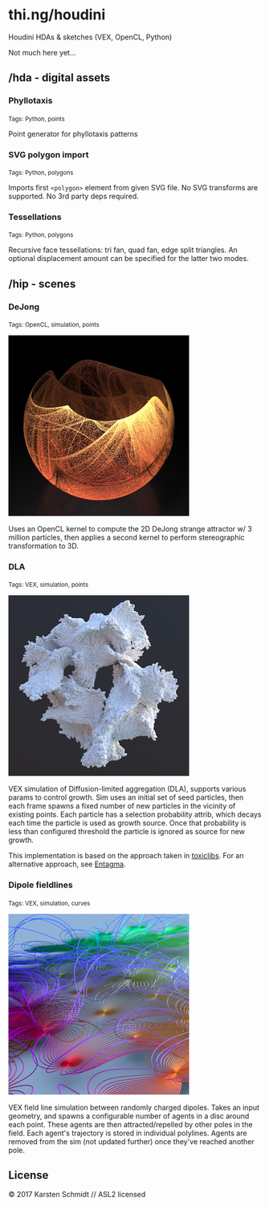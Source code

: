 # thi.ng/houdini

Houdini HDAs &amp; sketches (VEX, OpenCL, Python)

Not much here yet...

## /hda - digital assets

### Phyllotaxis

<small>Tags: Python, points</small>

Point generator for phyllotaxis patterns

### SVG polygon import

<small>Tags: Python, polygons</small>

Imports first `<polygon>` element from given SVG file. No SVG transforms are supported. No 3rd party deps required.

### Tessellations

<small>Tags: Python, polygons</small>

Recursive face tessellations: tri fan, quad fan, edge split triangles. An optional displacement amount can be specified for the latter two modes.

## /hip - scenes

### DeJong

<small>Tags: OpenCL, simulation, points</small>

![](assets/dejong.jpg)

Uses an OpenCL kernel to compute the 2D DeJong strange attractor w/ 3 million particles, then applies a second kernel to perform stereographic transformation to 3D.

### DLA

<small>Tags: VEX, simulation, points</small>

![](assets/dla.jpg)

VEX simulation of Diffusion-limited aggregation (DLA), supports various params to control growth. Sim uses an initial set of seed particles, then each frame spawns a fixed number of new particles in the vicinity of existing points. Each particle has a selection probability attrib, which decays each time the particle is used as growth source. Once that probability is less than configured threshold the particle is ignored as source for new growth.

This implementation is based on the approach taken in [toxiclibs](http://toxiclibs.org/2010/02/new-package-simutils/). For an alternative approach, see [Entagma](http://www.entagma.com/vex-in-houdini-diffusion-limited-aggregation-plus-rendering-in-mantra-redshift/).

### Dipole fieldlines

<small>Tags: VEX, simulation, curves</small>

![](assets/dipoles.jpg)

VEX field line simulation between randomly charged dipoles. Takes an input geometry, and spawns a configurable number of agents in a disc around each point. These agents are then attracted/repelled by other poles in the field. Each agent's trajectory is stored in individual polylines. Agents are removed from the sim (not updated further) once they've reached another pole.

## License

&copy; 2017 Karsten Schmidt // ASL2 licensed
